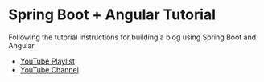 <h1>Spring Boot + Angular Tutorial</h1>

<p>
	Following the tutorial instructions for building a blog using Spring Boot and Angular
</p>

- [YouTube Playlist](https://www.youtube.com/watch?v=YqEDASVUEPc&list=PLSVW22jAG8pCwwM3tjSMfwBKYIS6_fP-F)
- [YouTube Channel](https://www.youtube.com/channel/UCD20RZV_WHQImisCW2QZwDw)